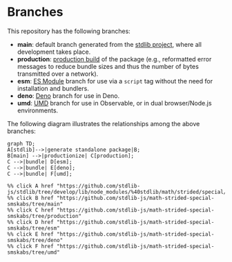 <!--

@license Apache-2.0

Copyright (c) 2022 The Stdlib Authors.

Licensed under the Apache License, Version 2.0 (the "License");
you may not use this file except in compliance with the License.
You may obtain a copy of the License at

    http://www.apache.org/licenses/LICENSE-2.0

Unless required by applicable law or agreed to in writing, software
distributed under the License is distributed on an "AS IS" BASIS,
WITHOUT WARRANTIES OR CONDITIONS OF ANY KIND, either express or implied.
See the License for the specific language governing permissions and
limitations under the License.

-->

# Branches

This repository has the following branches:

-   **main**: default branch generated from the [stdlib project][stdlib-url], where all development takes place.
-   **production**: [production build][production-url] of the package (e.g., reformatted error messages to reduce bundle sizes and thus the number of bytes transmitted over a network).
-   **esm**: [ES Module][esm-url] branch for use via a `script` tag without the need for installation and bundlers.
-   **deno**: [Deno][deno-url] branch for use in Deno.
-   **umd**: [UMD][umd-url] branch for use in Observable, or in dual browser/Node.js environments.

The following diagram illustrates the relationships among the above branches:

```mermaid
graph TD;
A[stdlib]-->|generate standalone package|B;
B[main] -->|productionize| C[production];
C -->|bundle| D[esm];
C -->|bundle| E[deno];
C -->|bundle| F[umd];

%% click A href "https://github.com/stdlib-js/stdlib/tree/develop/lib/node_modules/%40stdlib/math/strided/special/smskabs"
%% click B href "https://github.com/stdlib-js/math-strided-special-smskabs/tree/main"
%% click C href "https://github.com/stdlib-js/math-strided-special-smskabs/tree/production"
%% click D href "https://github.com/stdlib-js/math-strided-special-smskabs/tree/esm"
%% click E href "https://github.com/stdlib-js/math-strided-special-smskabs/tree/deno"
%% click F href "https://github.com/stdlib-js/math-strided-special-smskabs/tree/umd"
```

[stdlib-url]: https://github.com/stdlib-js/stdlib/tree/develop/lib/node_modules/%40stdlib/math/strided/special/smskabs
[production-url]: https://github.com/stdlib-js/math-strided-special-smskabs/tree/production
[deno-url]: https://github.com/stdlib-js/math-strided-special-smskabs/tree/deno
[umd-url]: https://github.com/stdlib-js/math-strided-special-smskabs/tree/umd
[esm-url]: https://github.com/stdlib-js/math-strided-special-smskabs/tree/esm